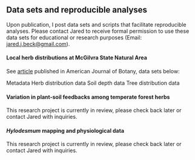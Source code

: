 ## Data sets and reproducible analyses

Upon publication, I post data sets and scripts that facilitate reproducible analyses. Please contact Jared to receive formal permission to use these data sets for educational or research purposes (Email: jared.j.beck@gmail.com). 

#### Local herb distributions at McGilvra State Natural Area

See [article](https://bsapubs.onlinelibrary.wiley.com/doi/abs/10.1002/ajb2.1593) published in American Journal of Botany, data sets below:

Metadata
Herb distribution data
Soil depth data
Tree distribution data

#### Variation in plant-soil feedbacks among temperate forest herbs

This research project is currently in review, please check back later or contact Jared with inquiries.


#### *Hylodesmum* mapping and physiological data

This research project is currently in review, please check back later or contact Jared with inquiries.

